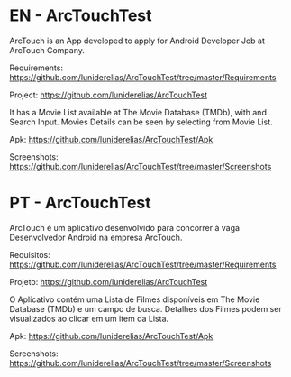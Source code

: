 # EN - ArcTouchTest
ArcTouch is an App developed to apply for Android Developer Job at ArcTouch Company.

Requirements: https://github.com/luniderelias/ArcTouchTest/tree/master/Requirements

Project: https://github.com/luniderelias/ArcTouchTest

It has a Movie List available at The Movie Database (TMDb), with and Search Input. 
Movies Details can be seen by selecting from Movie List. 

Apk: https://github.com/luniderelias/ArcTouchTest/Apk

Screenshots: https://github.com/luniderelias/ArcTouchTest/tree/master/Screenshots

# PT -  ArcTouchTest
ArcTouch é um aplicativo desenvolvido para concorrer à vaga Desenvolvedor Android na empresa ArcTouch.

Requisitos: https://github.com/luniderelias/ArcTouchTest/tree/master/Requirements

Projeto: https://github.com/luniderelias/ArcTouchTest

O Aplicativo contém uma Lista de Filmes disponíveis em The Movie Database (TMDb) e um campo de busca. 
Detalhes dos Filmes podem ser visualizados ao clicar em um item da Lista.

Apk: https://github.com/luniderelias/ArcTouchTest/Apk

Screenshots: https://github.com/luniderelias/ArcTouchTest/tree/master/Screenshots
